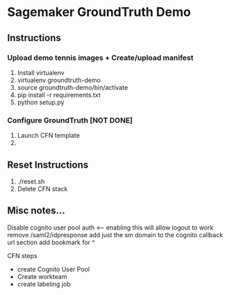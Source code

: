 # Sagemaker GroundTruth Demo

## Instructions

### Upload demo tennis images + Create/upload manifest
1. Install virtualenv
2. virtualenv groundtruth-demo
3. source groundtruth-demo/bin/activate
4. pip install -r requirements.txt
5. python setup.py

### Configure GroundTruth [NOT DONE]
1. Launch CFN template
2.

## Reset Instructions
1. ./reset.sh
2. Delete CFN stack


## Misc notes...
Disable cognito user pool auth <-- enabling this will allow logout to work
remove /saml2/idpresponse
add just the sm domain to the cognito callback url section
add bookmark for ^

CFN steps
- create Cognito User Pool
- Create workteam
- create labeling job
